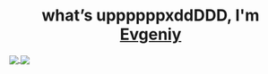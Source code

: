 <h1 align="center">​what’s uppppppxddDDD, I'm <a href="https://github.com/noscope096" target="_blank">Evgeniy</a></h1></td>


<a href="https://github.com/anuraghazra/github-readme-stats">
  <img align="center" src="https://github-readme-stats.vercel.app/api/top-langs/?username=noscope096&hide_progress=true" />
</a>
<a href="https://github.com/anuraghazra/convoychat">
  <img align="center" src="https://github-readme-stats.vercel.app/api/pin/?username=noscope096&layout=compact" />
</a>
